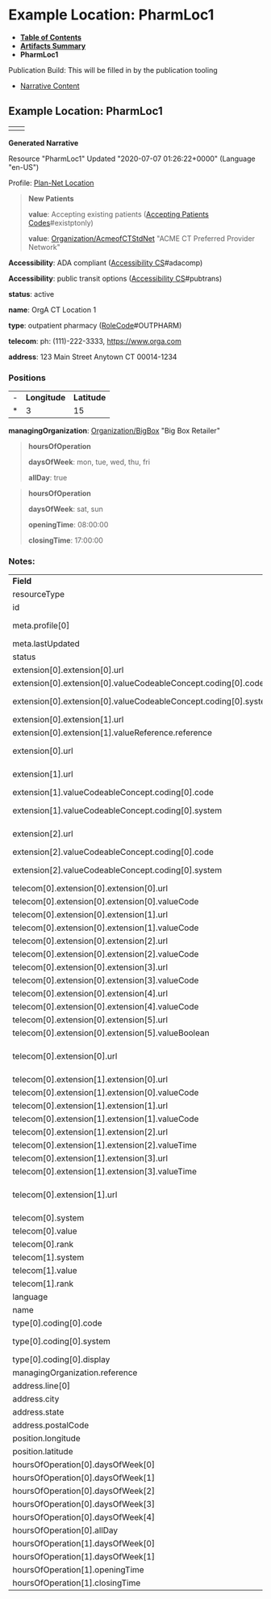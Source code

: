 # Example Location: PharmLoc1

* [**Table of Contents**](toc.html)
* [**Artifacts Summary**](artifacts.html)
* **PharmLoc1**

Publication Build: This will be filled in by the publication tooling

* [Narrative Content](#)

## Example Location: PharmLoc1

|  |  |
| --- | --- |
|  | |

**Generated Narrative**

Resource "PharmLoc1" Updated "2020-07-07 01:26:22+0000" (Language "en-US")

Profile: [Plan-Net Location](StructureDefinition-plannet-Location.html)

> **New Patients**
>
> **value**: Accepting existing patients  ([Accepting Patients Codes](CodeSystem-AcceptingPatientsCS.html)#existptonly)
>
> **value**: [Organization/AcmeofCTStdNet](Organization-AcmeofCTStdNet.html) "ACME CT Preferred Provider Network"

**Accessibility**: ADA compliant  ([Accessibility CS](CodeSystem-AccessibilityCS.html)#adacomp)

**Accessibility**: public transit options  ([Accessibility CS](CodeSystem-AccessibilityCS.html)#pubtrans)

**status**: active

**name**: OrgA CT Location 1

**type**: outpatient pharmacy  ([RoleCode](http://terminology.hl7.org/3.1.0/CodeSystem-v3-RoleCode.html)#OUTPHARM)

**telecom**: ph: (111)-222-3333, <https://www.orga.com>

**address**: 123 Main Street Anytown CT 00014-1234

### Positions

|  |  |  |
| --- | --- | --- |
| - | **Longitude** | **Latitude** |
| \* | 3 | 15 |

**managingOrganization**: [Organization/BigBox](Organization-BigBox.html) "Big Box Retailer"

> **hoursOfOperation**
>
> **daysOfWeek**: mon, tue, wed, thu, fri
>
> **allDay**: true

> **hoursOfOperation**
>
> **daysOfWeek**: sat, sun
>
> **openingTime**: 08:00:00
>
> **closingTime**: 17:00:00

### Notes:

|  |  |
| --- | --- |
| **Field** | **Value** |
| resourceType | "Location" |
| id | "PharmLoc1" |
| meta.profile[0] | "http://hl7.org/fhir/us/davinci-pdex-plan-net/StructureDefinition/plannet-Location" |
| meta.lastUpdated | "2020-07-07T13:26:22.0314215+00:00" |
| status | "active" |
| extension[0].extension[0].url | "acceptingPatients" |
| extension[0].extension[0].valueCodeableConcept.coding[0].code | #existptonly |
| extension[0].extension[0].valueCodeableConcept.coding[0].system | "http://hl7.org/fhir/us/davinci-pdex-plan-net/CodeSystem/AcceptingPatientsCS" |
| extension[0].extension[1].url | "fromNetwork" |
| extension[0].extension[1].valueReference.reference | "Organization/AcmeofCTStdNet" |
| extension[0].url | "http://hl7.org/fhir/us/davinci-pdex-plan-net/StructureDefinition/newpatients" |
| extension[1].url | "http://hl7.org/fhir/us/davinci-pdex-plan-net/StructureDefinition/accessibility" |
| extension[1].valueCodeableConcept.coding[0].code | #adacomp |
| extension[1].valueCodeableConcept.coding[0].system | "http://hl7.org/fhir/us/davinci-pdex-plan-net/CodeSystem/AccessibilityCS" |
| extension[2].url | "http://hl7.org/fhir/us/davinci-pdex-plan-net/StructureDefinition/accessibility" |
| extension[2].valueCodeableConcept.coding[0].code | #pubtrans |
| extension[2].valueCodeableConcept.coding[0].system | "http://hl7.org/fhir/us/davinci-pdex-plan-net/CodeSystem/AccessibilityCS" |
| telecom[0].extension[0].extension[0].url | "daysOfWeek" |
| telecom[0].extension[0].extension[0].valueCode | "mon" |
| telecom[0].extension[0].extension[1].url | "daysOfWeek" |
| telecom[0].extension[0].extension[1].valueCode | "tue" |
| telecom[0].extension[0].extension[2].url | "daysOfWeek" |
| telecom[0].extension[0].extension[2].valueCode | "wed" |
| telecom[0].extension[0].extension[3].url | "daysOfWeek" |
| telecom[0].extension[0].extension[3].valueCode | "thu" |
| telecom[0].extension[0].extension[4].url | "daysOfWeek" |
| telecom[0].extension[0].extension[4].valueCode | "fri" |
| telecom[0].extension[0].extension[5].url | "allDay" |
| telecom[0].extension[0].extension[5].valueBoolean | "true" |
| telecom[0].extension[0].url | "http://hl7.org/fhir/us/davinci-pdex-plan-net/StructureDefinition/contactpoint-availabletime" |
| telecom[0].extension[1].extension[0].url | "daysOfWeek" |
| telecom[0].extension[1].extension[0].valueCode | "sat" |
| telecom[0].extension[1].extension[1].url | "daysOfWeek" |
| telecom[0].extension[1].extension[1].valueCode | "sun" |
| telecom[0].extension[1].extension[2].url | "availableStartTime" |
| telecom[0].extension[1].extension[2].valueTime | "08:00:00" |
| telecom[0].extension[1].extension[3].url | "availableEndTime" |
| telecom[0].extension[1].extension[3].valueTime | "17:00:00" |
| telecom[0].extension[1].url | "http://hl7.org/fhir/us/davinci-pdex-plan-net/StructureDefinition/contactpoint-availabletime" |
| telecom[0].system | "phone" |
| telecom[0].value | (111)-222-3333 |
| telecom[0].rank | "2" |
| telecom[1].system | "url" |
| telecom[1].value | https://www.orga.com |
| telecom[1].rank | "1" |
| language | "en-US" |
| name | "OrgA CT Location 1" |
| type[0].coding[0].code | #OUTPHARM |
| type[0].coding[0].system | "http://terminology.hl7.org/CodeSystem/v3-RoleCode" |
| type[0].coding[0].display | "outpatient pharmacy" |
| managingOrganization.reference | "Organization/BigBox" |
| address.line[0] | "123 Main Street" |
| address.city | "Anytown" |
| address.state | "CT" |
| address.postalCode | "00014-1234" |
| position.longitude | "3" |
| position.latitude | "15" |
| hoursOfOperation[0].daysOfWeek[0] | "mon" |
| hoursOfOperation[0].daysOfWeek[1] | "tue" |
| hoursOfOperation[0].daysOfWeek[2] | "wed" |
| hoursOfOperation[0].daysOfWeek[3] | "thu" |
| hoursOfOperation[0].daysOfWeek[4] | "fri" |
| hoursOfOperation[0].allDay | "true" |
| hoursOfOperation[1].daysOfWeek[0] | "sat" |
| hoursOfOperation[1].daysOfWeek[1] | "sun" |
| hoursOfOperation[1].openingTime | "08:00:00" |
| hoursOfOperation[1].closingTime | "17:00:00" |